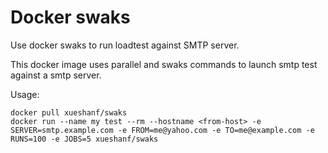 Docker swaks
============

Use docker swaks to run loadtest against SMTP server. 

This docker image uses parallel and swaks commands to launch smtp test against 
a smtp server. 

Usage:

    docker pull xueshanf/swaks
    docker run --name my test --rm --hostname <from-host> -e SERVER=smtp.example.com -e FROM=me@yahoo.com -e TO=me@example.com -e RUNS=100 -e JOBS=5 xueshanf/swaks

